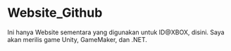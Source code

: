 # Website_Github
Ini hanya Website sementara yang digunakan untuk ID@XBOX, disini. Saya akan merilis game Unity, GameMaker, dan .NET.
